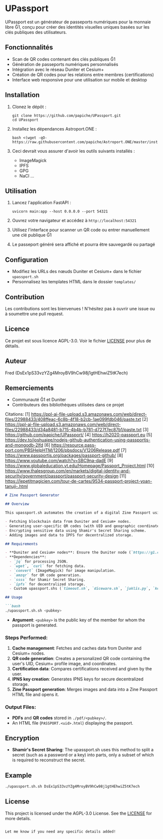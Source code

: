 # UPassport

UPassport est un générateur de passeports numériques pour la monnaie libre Ğ1, conçu pour créer des identités visuelles uniques basées sur les clés publiques des utilisateurs.

## Fonctionnalités

- Scan de QR codes contenant des clés publiques Ğ1
- Génération de passeports numériques personnalisés
- Intégration avec le réseau Duniter et Cesium+
- Création de QR codes pour les relations entre membres (certifications)
- Interface web responsive pour une utilisation sur mobile et desktop

## Installation

1. Clonez le dépôt :
   ```
   git clone https://github.com/papiche/UPassport.git
   cd UPassport
   ```

2. Installez les dépendances Astroport.ONE :

   ```
   bash <(wget -qO- https://raw.githubusercontent.com/papiche/Astroport.ONE/master/install.sh)
   ```

3. Ceci devrait vous assurer d'avoir les outils suivants installés :
   - ImageMagick
   - IPFS
   - GPG
   - NaCl ...

## Utilisation

1. Lancez l'application FastAPI :
   ```
   uvicorn main:app --host 0.0.0.0 --port 54321
   ```

2. Ouvrez votre navigateur et accédez à `http://localhost:54321`

3. Utilisez l'interface pour scanner un QR code ou entrer manuellement une clé publique Ğ1

4. Le passeport généré sera affiché et pourra être sauvegardé ou partagé

## Configuration

- Modifiez les URLs des nœuds Duniter et Cesium+ dans le fichier `upassport.sh`
- Personnalisez les templates HTML dans le dossier `templates/`

## Contribution

Les contributions sont les bienvenues ! N'hésitez pas à ouvrir une issue ou à soumettre une pull request.

## Licence

Ce projet est sous licence AGPL-3.0. Voir le fichier [LICENSE](LICENSE) pour plus de détails.

## Auteur

Fred (DsEx1pS33vzYZg4MroyBV9hCw98j1gtHEhwiZ5tK7ech)

## Remerciements

- Communauté Ğ1 et Duniter
- Contributeurs des bibliothèques utilisées dans ce projet

Citations:
[1] https://ppl-ai-file-upload.s3.amazonaws.com/web/direct-files/22988433/408ffeac-6c8b-4f18-b2cb-1ae099fdb046/paste.txt
[2] https://ppl-ai-file-upload.s3.amazonaws.com/web/direct-files/22988433/d34a8481-b715-4b4b-b781-d727f7ec87b1/paste.txt
[3] https://github.com/papiche/UPassport/
[4] https://h2020-passport.eu
[5] https://dev.to/joshuajee/nodejs-github-authentication-using-passportjs-and-mongodb-2lfd
[6] https://resource.pass-port.com/PBSHelpHTM/1206/pbsdocs/V1206Release.pdf
[7] https://www.passportjs.org/packages/passport-github/
[8] https://www.youtube.com/watch?v=SBC9na-dadE
[9] https://www.globaleducation.vt.edu/Homepage/Passport_Project.html
[10] https://www.thalesgroup.com/en/markets/digital-identity-and-security/government/passport/passport-security-design
[11] https://lepetitmagicien.com/tour-de-cartes/9534-passport-project-yoan-tanuji-.html

```markdown
# Zine Passport Generator

## Overview

This upassport.sh automates the creation of a digital Zine Passport using the Duniter blockchain and Cesium+ profiles. It fetches information from public nodes, generates QR codes, creates a PDF passport, and encrypts data for secure storage. The process includes:

- Fetching blockchain data from Duniter and Cesium+ nodes.
- Generating user-specific QR codes (with UID and geographic coordinates).
- Encrypting sensitive data using Shamir's Secret Sharing scheme.
- Adding images and data to IPFS for decentralized storage.

## Requirements

- **Duniter and Cesium+ nodes**: Ensure the Duniter node (`https://g1.cgeek.fr`) and Cesium+ node (`https://g1.data.e-is.pro`) are accessible.
- **Dependencies**:
  - `jq` for processing JSON.
  - `wget`, `curl` for fetching data.
  - `convert` (ImageMagick) for image manipulation.
  - `amzqr` for QR code generation.
  - `ssss` for Shamir Secret Sharing.
  - `ipfs` for decentralized storage.
  - Custom upassport.shs (`timeout.sh`, `diceware.sh`, `jaklis.py`, `keygen`, `natools.py`).

## Usage

```bash
./upassport.sh.sh <pubkey>
```

- **Argument**: `<pubkey>` is the public key of the member for whom the passport is generated.

### Steps Performed:
1. **Cache management**: Fetches and caches data from Duniter and Cesium+ nodes.
2. **QR code generation**: Creates a personalized QR code containing the user's UID, Cesium+ profile image, and coordinates.
3. **Certification data**: Compares certifications received and given by the user.
4. **IPNS key creation**: Generates IPNS keys for secure decentralized storage.
5. **Zine Passport generation**: Merges images and data into a Zine Passport HTML file and opens it.

### Output Files:
- **PDFs** and **QR codes** stored in `./pdf/<pubkey>/`.
- An HTML file (`PASSPORT.<uid>.html`) displaying the passport.

## Encryption

- **Shamir's Secret Sharing**: The upassport.sh uses this method to split a secret (such as a password or a key) into parts, only a subset of which is required to reconstruct the secret.

## Example

```bash
./upassport.sh.sh DsEx1pS33vzYZg4MroyBV9hCw98j1gtHEhwiZ5tK7ech
```

## License

This project is licensed under the AGPL-3.0 License. See the [LICENSE](https://choosealicense.com/licenses/agpl-3.0/) for more details.
```

Let me know if you need any specific details added!

